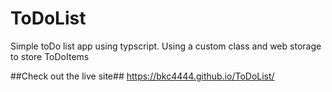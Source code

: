# ToDoList
Simple toDo list app using typscript. Using a custom class and web storage to store ToDoItems

##Check out the live site##
https://bkc4444.github.io/ToDoList/
